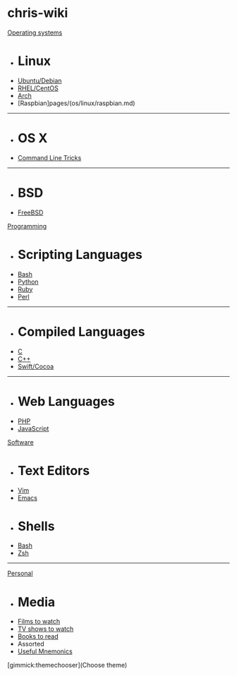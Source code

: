# chris-wiki

[Operating systems]()

  * # Linux
  * [Ubuntu/Debian](pages/os/linux/ubuntu-debian.md)
  * [RHEL/CentOS](pages/os/linux/rhel-centos.md)
  * [Arch](pages/os/linux/arch.md)
  * [Raspbian]pages/(os/linux/raspbian.md)
  - - - -
  * # OS X
  * [Command Line Tricks](pages/os/osx/command_line_tricks.md)
  - - - -
  * # BSD
  * [FreeBSD](pages/os/bsd/freebsd.md)

[Programming]()

  * # Scripting Languages
  * [Bash](pages/programming/scripting/bash.md)
  * [Python](pages/programming/scripting/python.md)
  * [Ruby](pages/programming/scripting/ruby.md)
  * [Perl](pages/programming/scripting/perl.md)
  - - - -
  * # Compiled Languages
  * [C](pages/programming/compiled/c.md)
  * [C++](pages/programming/compiled/cpp.md)
  * [Swift/Cocoa](pages/programming/compiled/swift-cocoa.md)
  - - - -
  * # Web Languages
  * [PHP](pages/programming/web/php.md)
  * [JavaScript](pages/programming/web/javascript.md)
  
  


[Software]()

  * # Text Editors
  * [Vim](pages/software/text_editors/vim.md)
  * [Emacs](pages/software/text_editors/emacs.md)
  * # Shells
  * [Bash](pages/software/shells/bash_interactive.md)
  * [Zsh](pages/software/shells/zsh.md)
- - - -

[Personal]()

  * # Media
  * [Films to watch](pages/personal/films.md)
  * [TV shows to watch](pages/personal/tv.md)
  * [Books to read](pages/personal/books.md)
  * Assorted
  * [Useful Mnemonics](pages/personal/useful_mnemonics.md)

[gimmick:themechooser](Choose theme)
